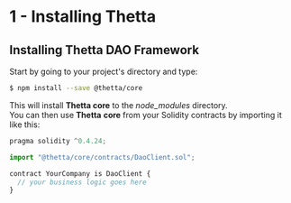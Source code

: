 # 1 - Installing Thetta

## Installing Thetta DAO Framework

Start by going to your project's directory and type:

```bash
$ npm install --save @thetta/core
```

This will install **Thetta core** to the _node\_modules_ directory.  
You can then use **Thetta** **core** from your Solidity contracts by importing it like this:

```javascript
pragma solidity ^0.4.24;

import "@thetta/core/contracts/DaoClient.sol";

contract YourCompany is DaoClient {
  // your business logic goes here
}
```



